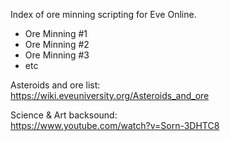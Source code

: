 Index of ore minning scripting for Eve Online.

- Ore Minning #1
- Ore Minning #2
- Ore Minning #3
- etc

Asteroids and ore list:<br>
https://wiki.eveuniversity.org/Asteroids_and_ore


Science & Art backsound:<br>
https://www.youtube.com/watch?v=Sorn-3DHTC8
